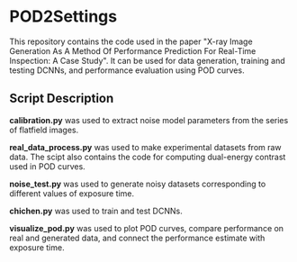 # POD2Settings

This repository contains the code used in the paper "X-ray Image Generation As A Method Of Performance Prediction For Real-Time Inspection: A Case Study".
It can be used for data generation, training and testing DCNNs, and performance evaluation using POD curves.

## Script Description

**calibration.py** was used to extract noise model parameters from the series of flatfield images.

**real_data_process.py** was used to make experimental datasets from raw data. The scipt also contains the code for computing dual-energy contrast used in POD curves.

**noise_test.py** was used to generate noisy datasets corresponding to different values of exposure time.

**chichen.py** was used to train and test DCNNs.

**visualize_pod.py** was used to plot POD curves, compare performance on real and generated data, and connect the performance estimate with exposure time.

